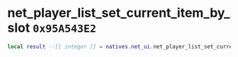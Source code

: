 # net_player_list_set_current_item_by_slot `0x95A543E2`

```lua
local result --[[ integer ]] = natives.net_ui.net_player_list_set_current_item_by_slot(_unk0 --[[ integer ]])
```